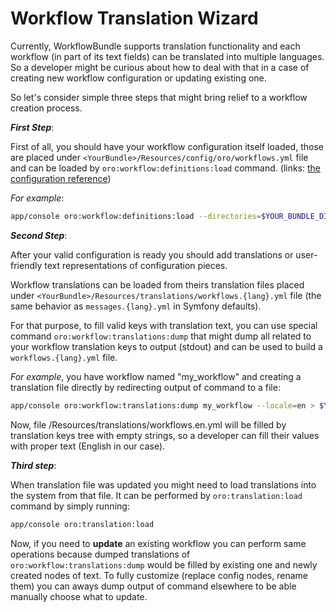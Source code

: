 Workflow Translation Wizard
===========================

Currently, WorkflowBundle supports translation functionality and each workflow (in part of its text fields) can be translated into multiple languages. So a developer might be curious about how to deal with that in a case of creating new workflow configuration or updating existing one.

So let's consider simple three steps that might bring relief to a workflow creation process.

***First Step***:

First of all, you should have your workflow configuration itself loaded, those are placed under `<YourBundle>/Resources/config/oro/workflows.yml` file and can be loaded by `oro:workflow:definitions:load` command.
(links: [the configuration reference](./configuration-reference.md))

*For example*:
```bash
app/console oro:workflow:definitions:load --directories=$YOUR_BUNDLE_DIR/Resources/config/oro
```

***Second Step***:

After your valid configuration is ready you should add translations or user-friendly text representations of configuration pieces.
 
Workflow translations can be loaded from theirs translation files placed under `<YourBundle>/Resources/translations/workflows.{lang}.yml` file (the same behavior as `messages.{lang}.yml` in Symfony defaults).

For that purpose, to fill valid keys with translation text, you can use special command `oro:workflow:translations:dump` that might dump all related to your workflow translation keys to output (stdout) and can be used to build a `workflows.{lang}.yml` file.

*For example*, you have workflow named "my_workflow" and creating a translation file directly by redirecting output of command to a file:
```bash
app/console oro:workflow:translations:dump my_workflow --locale=en > $YOUR_BUNDLE_DIR/Resources/translations/workflows.en.yml
```
Now, file <YourBundleDirectory>/Resources/translations/workflows.en.yml will be filled by translation keys tree with empty strings, so a developer can fill their values with proper text (English in our case).

***Third step***:

When translation file was updated you might need to load translations into the system from that file. It can be performed by `oro:translation:load` command by simply running:
```bash 
app/console oro:translation:load
```

Now, if you need to **update** an existing workflow you can perform same operations because dumped translations of `oro:workflow:translations:dump` would be filled by existing one and newly created nodes of text.
To fully customize (replace config nodes, rename them) you can aways dump output of command elsewhere to be able manually choose what to update.
